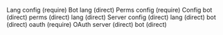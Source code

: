 Lang
	config (require)
Bot
	lang (direct)
Perms
	config (require)
Config
	bot (direct)
	perms (direct)
	lang (direct)
Server
	config (direct)
	lang (direct)
	bot (direct)
	oauth (require)
OAuth
	server (direct)
	bot (direct)
